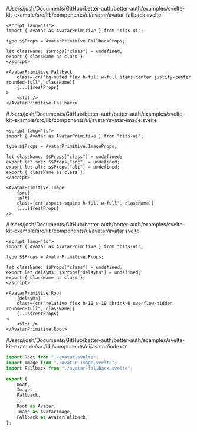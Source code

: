 /Users/josh/Documents/GitHub/better-auth/better-auth/examples/svelte-kit-example/src/lib/components/ui/avatar/avatar-fallback.svelte
```
<script lang="ts">
import { Avatar as AvatarPrimitive } from "bits-ui";

type $$Props = AvatarPrimitive.FallbackProps;

let className: $$Props["class"] = undefined;
export { className as class };
</script>

<AvatarPrimitive.Fallback
	class={cn("bg-muted flex h-full w-full items-center justify-center rounded-full", className)}
	{...$$restProps}
>
	<slot />
</AvatarPrimitive.Fallback>

```
/Users/josh/Documents/GitHub/better-auth/better-auth/examples/svelte-kit-example/src/lib/components/ui/avatar/avatar-image.svelte
```
<script lang="ts">
import { Avatar as AvatarPrimitive } from "bits-ui";

type $$Props = AvatarPrimitive.ImageProps;

let className: $$Props["class"] = undefined;
export let src: $$Props["src"] = undefined;
export let alt: $$Props["alt"] = undefined;
export { className as class };
</script>

<AvatarPrimitive.Image
	{src}
	{alt}
	class={cn("aspect-square h-full w-full", className)}
	{...$$restProps}
/>

```
/Users/josh/Documents/GitHub/better-auth/better-auth/examples/svelte-kit-example/src/lib/components/ui/avatar/avatar.svelte
```
<script lang="ts">
import { Avatar as AvatarPrimitive } from "bits-ui";

type $$Props = AvatarPrimitive.Props;

let className: $$Props["class"] = undefined;
export let delayMs: $$Props["delayMs"] = undefined;
export { className as class };
</script>

<AvatarPrimitive.Root
	{delayMs}
	class={cn("relative flex h-10 w-10 shrink-0 overflow-hidden rounded-full", className)}
	{...$$restProps}
>
	<slot />
</AvatarPrimitive.Root>

```
/Users/josh/Documents/GitHub/better-auth/better-auth/examples/svelte-kit-example/src/lib/components/ui/avatar/index.ts
```typescript
import Root from "./avatar.svelte";
import Image from "./avatar-image.svelte";
import Fallback from "./avatar-fallback.svelte";

export {
	Root,
	Image,
	Fallback,
	//
	Root as Avatar,
	Image as AvatarImage,
	Fallback as AvatarFallback,
};

```
